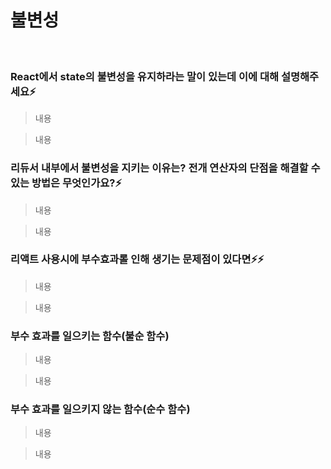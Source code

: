 # 불변성

<br/>

### React에서 state의 불변성을 유지하라는 말이 있는데 이에 대해 설명해주세요⚡️

> 내용

> 내용

### 리듀서 내부에서 불변성을 지키는 이유는? 전개 연산자의 단점을 해결할 수 있는 방법은 무엇인가요?⚡️

> 내용

> 내용

### 리액트 사용시에 부수효과롤 인해 생기는 문제점이 있다면⚡️⚡️

> 내용

> 내용

### 부수 효과를 일으키는 함수(불순 함수)

> 내용

> 내용

### 부수 효과를 일으키지 않는 함수(순수 함수)

> 내용

> 내용
